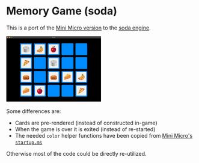 # Memory Game (soda)

This is a port of the [Mini Micro version](https://github.com/sebnozzi/minimicro-memorygame) to the [soda engine](https://github.com/JoeStrout/soda).

<img alt="Screenshot of the game" src="./soda-memory.png" width="50%" height="50%"/>

Some differences are:

* Cards are pre-rendered (instead of constructed in-game)
* When the game is over it is exited (instead of re-started)
* The needed `color` helper functions have been copied from [Mini Micro's `startup.ms`](https://github.com/JoeStrout/minimicro-sysdisk/blob/master/sys/startup.ms)

Otherwise most of the code could be directly re-utilized.
